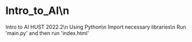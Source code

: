 # Intro_to_AI\n
Intro to AI HUST 2022.2\n
Using Python\n
Import necessary libraries\n
Run 'main.py' and then run 'index.html' 

